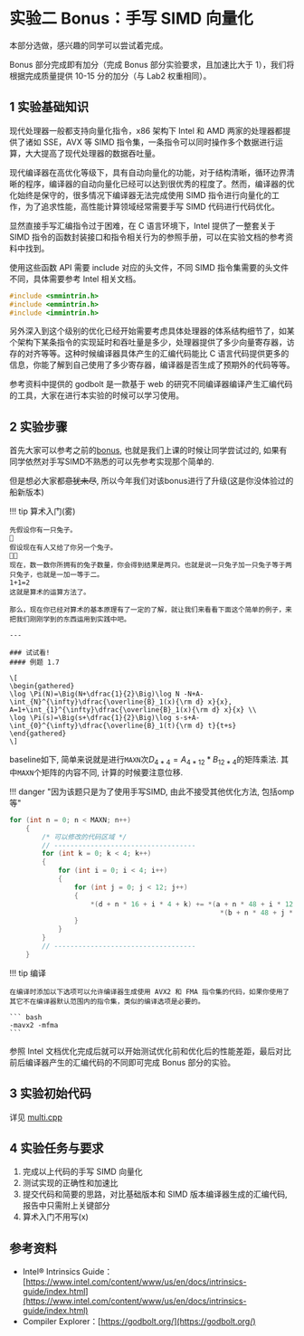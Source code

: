 # 实验二 Bonus：手写 SIMD 向量化

本部分选做，感兴趣的同学可以尝试着完成。

Bonus 部分完成即有加分（完成 Bonus 部分实验要求，且加速比大于 1），我们将根据完成质量提供 10-15 分的加分（与 Lab2 权重相同）。

<!-- ## 1 实验环境

[aistation 平台](https://aistation.zju.edu.cn:32206) -->

## 1 实验基础知识

现代处理器一般都支持向量化指令，x86 架构下 Intel 和 AMD 两家的处理器都提供了诸如 SSE，AVX 等 SIMD 指令集，一条指令可以同时操作多个数据进行运算，大大提高了现代处理器的数据吞吐量。

现代编译器在高优化等级下，具有自动向量化的功能，对于结构清晰，循环边界清晰的程序，编译器的自动向量化已经可以达到很优秀的程度了。然而，编译器的优化始终是保守的，很多情况下编译器无法完成使用 SIMD 指令进行向量化的工作，为了追求性能，高性能计算领域经常需要手写 SIMD 代码进行代码优化。

显然直接手写汇编指令过于困难，在 C 语言环境下，Intel 提供了一整套关于 SIMD 指令的函数封装接口和指令相关行为的参照手册，可以在实验文档的参考资料中找到。

使用这些函数 API 需要 include 对应的头文件，不同 SIMD 指令集需要的头文件不同，具体需要参考 Intel 相关文档。

```c
#include <smmintrin.h>
#include <emmintrin.h>
#include <immintrin.h>
```

另外深入到这个级别的优化已经开始需要考虑具体处理器的体系结构细节了，如某个架构下某条指令的实现延时和吞吐量是多少，处理器提供了多少向量寄存器，访存的对齐等等。这种时候编译器具体产生的汇编代码能比 C 语言代码提供更多的信息，你能了解到自己使用了多少寄存器，编译器是否生成了预期外的代码等等。

参考资料中提供的 godbolt 是一款基于 web 的研究不同编译器编译产生汇编代码的工具，大家在进行本实验的时候可以学习使用。

## 2 实验步骤

首先大家可以参考之前的[bonus](https://zjusct.pages.zjusct.io/summer-course-2023/HPC101-Labs-2023/Lab2.5-Vectors-Bonus/), 也就是我们上课的时候让同学尝试过的, 如果有同学依然对手写SIMD不熟悉的可以先参考实现那个简单的.

但是想必大家都~~意犹未尽~~, 所以今年我们对该bonus进行了升级(这是你没体验过的船新版本)

!!! tip 算术入门(雾)

    先假设你有一只兔子。
    🐇
    假设现在有人又给了你另一个兔子。
    🐇🐇
    现在，数一数你所拥有的兔子数量，你会得到结果是两只。也就是说一只兔子加一只兔子等于两只兔子，也就是一加一等于二。
    1+1=2
    这就是算术的运算方法了。

    那么，现在你已经对算术的基本原理有了一定的了解，就让我们来看看下面这个简单的例子，来把我们刚刚学到的东西运用到实践中吧。

    ---

    ### 试试看! 
    #### 例题 1.7

    \[
    \begin{gathered} 
    \log \Pi(N)=\Big(N+\dfrac{1}{2}\Big)\log N -N+A-\int_{N}^{\infty}\dfrac{\overline{B}_1(x){\rm d} x}{x}, A=1+\int_{1}^{\infty}\dfrac{\overline{B}_1(x){\rm d} x}{x} \\
    \log \Pi(s)=\Big(s+\dfrac{1}{2}\Big)\log s-s+A-\int_{0}^{\infty}\dfrac{\overline{B}_1(t){\rm d} t}{t+s} 
    \end{gathered}
    \]



baseline如下, 简单来说就是进行`MAXN`次$D_{4*4}=A_{4*12}*B_{12*4}$的矩阵乘法.
其中`MAXN`个矩阵的内容不同, 计算的时候要注意位移.

!!! danger "因为该题只是为了使用手写SIMD, 由此不接受其他优化方法, 包括omp等"

```c
for (int n = 0; n < MAXN; n++)
    {
        /* 可以修改的代码区域 */
        // -----------------------------------
        for (int k = 0; k < 4; k++)
        {
            for (int i = 0; i < 4; i++)
            {
                for (int j = 0; j < 12; j++)
                {
                    *(d + n * 16 + i * 4 + k) += *(a + n * 48 + i * 12 + j) * \
                                                    *(b + n * 48 + j * 4 + k);
                }
            }
        }
        // -----------------------------------
    }
```

!!! tip 编译

    在编译时添加以下选项可以允许编译器生成使用 AVX2 和 FMA 指令集的代码，如果你使用了其它不在编译器默认范围内的指令集，类似的编译选项是必要的。

    ``` bash
    -mavx2 -mfma
    ```

参照 Intel 文档优化完成后就可以开始测试优化前和优化后的性能差距，最后对比前后编译器产生的汇编代码的不同即可完成 Bonus 部分的实验。

## 3 实验初始代码

详见 [multi.cpp](https://git.zju.edu.cn/zjusct/summer_hpc101_2024/hpc-101-labs-2024/-/blob/main/docs/Lab2.5-Vectors-Bonus/multi.cpp)

## 4 实验任务与要求

1. 完成以上代码的手写 SIMD 向量化
2. 测试实现的正确性和加速比
3. 提交代码和简要的思路，对比基础版本和 SIMD 版本编译器生成的汇编代码, 报告中只需附上关键部分
4. 算术入门不用写(x)

## 参考资料

- Intel® Intrinsics Guide： [https://www.intel.com/content/www/us/en/docs/intrinsics-guide/index.html](https://www.intel.com/content/www/us/en/docs/intrinsics-guide/index.html)
- Compiler Explorer：[https://godbolt.org/](https://godbolt.org/)
